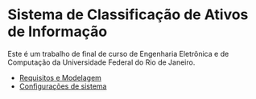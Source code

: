 # Sistema de Classificação de Ativos de Informação

Este é um trabalho de final de curso de Engenharia Eletrônica e de Computação da Universidade Federal do Rio de Janeiro.
- [Requisitos e Modelagem](./MODELING.md)
- [Configurações de sistema](./SYSTEMCONFIGURATION.md)
